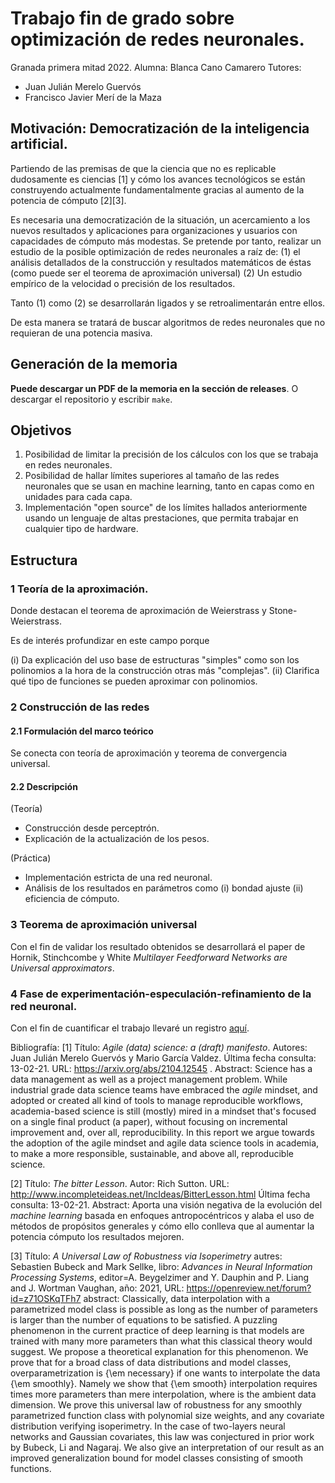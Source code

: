 # Trabajo fin de grado sobre optimización de redes neuronales.

Granada primera mitad 2022. 
Alumna: Blanca Cano Camarero
Tutores: 
- Juan Julián Merelo Guervós
- Francisco Javier Merí de la Maza

## Motivación: Democratización de la inteligencia artificial.

Partiendo de las premisas de que la ciencia que no es replicable dudosamente es ciencias [1] y 
cómo los avances tecnológicos se están construyendo actualmente fundamentalmente gracias al aumento de la potencia de cómputo [2][3]. 

Es necesaria una democratización de la situación, un acercamiento a los nuevos resultados y aplicaciones 
para organizaciones y usuarios con capacidades de cómputo más modestas. 
Se pretende por tanto, realizar un estudio de la posible optimización de redes neuronales a raíz de: (1) el análisis detallados de la construcción y resultados matemáticos de éstas (como puede ser el teorema de aproximación universal) (2) Un estudio empírico de la velocidad o precisión de los resultados.  

Tanto (1) como (2) se desarrollarán ligados y se retroalimentarán entre ellos.

De esta manera se tratará de buscar algoritmos de redes neuronales que no requieran de una potencia masiva.

## Generación de la memoria  

**Puede descargar un PDF de la memoria en la sección de releases**. 
O descargar el repositorio y escribir `make`. 

## Objetivos

1. Posibilidad de limitar la precisión de los cálculos con los que se trabaja en redes neuronales.  
2. Posibilidad de hallar límites superiores al tamaño de las redes neuronales que se usan en machine learning, tanto en capas como en unidades para cada capa.  
3. Implementación "open source" de los límites hallados anteriormente usando un lenguaje de altas prestaciones, que permita trabajar en cualquier tipo de hardware.  

## Estructura

###  1 Teoría de la aproximación.  

Donde destacan el teorema de aproximación de Weierstrass y Stone-Weierstrass. 

Es de interés profundizar en este campo porque   

(i) Da explicación del uso base de estructuras "simples" como son los polinomios a la hora de la construcción otras más "complejas". 
(ii) Clarifica qué tipo de funciones se pueden aproximar con polinomios. 


### 2 Construcción de las redes     
#### 2.1 Formulación del marco teórico  
Se conecta con teoría de aproximación y teorema de convergencia universal.  

#### 2.2 Descripción   
(Teoría)
- Construcción desde perceptrón. 
- Explicación de la actualización de los pesos. 

(Práctica) 
- Implementación estricta de una red neuronal. 
- Análisis de los resultados en parámetros como (i) bondad ajuste (ii) eficiencia de cómputo. 

### 3 Teorema de aproximación universal  

Con el fin de validar los resultado obtenidos se desarrollará  el paper de Hornik, Stinchcombe y  White *Multilayer Feedforward Networks are Universal approximators*. 

### 4 Fase de experimentación-especulación-refinamiento de la red neuronal. 



Con el fin de cuantificar el trabajo llevaré un registro  [aquí](https://docs.google.com/spreadsheets/d/1TCcKQIKjKW9sMSU2f6obN9gHgv3c8UEdjmONkBlv42M/edit?usp=sharing).


Bibliografía: 
[1] Título: *Agile (data) science: a (draft) manifesto*. Autores: Juan Julián Merelo Guervós y  Mario García Valdez. 
Última fecha consulta: 13-02-21. URL: https://arxiv.org/abs/2104.12545 . Abstract: Science has a data management as well as a project management problem. While industrial grade data science teams have embraced the *agile* mindset, and adopted or created all kind of tools to manage reproducible workflows, academia-based science is still (mostly) mired in a mindset that's focused on a single final product (a paper), without focusing on incremental improvement and, over all, reproducibility. In this report we argue towards the adoption of the agile mindset and agile data science tools in academia, to make a more responsible, sustainable, and above all, reproducible science.

[2] Título: *The bitter Lesson*. Autor: Rich Sutton. URL:  http://www.incompleteideas.net/IncIdeas/BitterLesson.html 
Última fecha consulta: 13-02-21. Abstract: Aporta una visión negativa de la evolución del *machine learning* basada en enfoques antropocéntricos
y alaba el uso de métodos de propósitos generales  y cómo ello conlleva que al aumentar la potencia cómputo los resultados mejoren. 

[3] Título: *A Universal Law of Robustness via Isoperimetry*
autres: Sebastien Bubeck and Mark Sellke,
libro: *Advances in Neural Information Processing Systems*,
editor=A. Beygelzimer and Y. Dauphin and P. Liang and J. Wortman Vaughan,
año: 2021,
URL: https://openreview.net/forum?id=z71OSKqTFh7
abstract: Classically, data interpolation with a parametrized model class is possible as long as the number of parameters is larger than the number of equations to be satisfied. A puzzling phenomenon in the current practice of deep learning is that models are trained with many more parameters than what this classical theory would suggest. We propose a theoretical explanation for this phenomenon. We prove that for a broad class of data distributions and model classes, overparametrization is {\em necessary} if one wants to interpolate the data {\em smoothly}. Namely we show that {\em smooth} interpolation requires 
 times more parameters than mere interpolation, where 
 is the ambient data dimension. We prove this universal law of robustness for any smoothly parametrized function class with polynomial size weights, and any covariate distribution verifying isoperimetry. In the case of two-layers neural networks and Gaussian covariates, this law was conjectured in prior work by Bubeck, Li and Nagaraj. We also give an interpretation of our result as an improved generalization bound for model classes consisting of smooth functions.